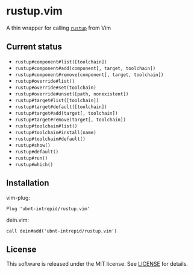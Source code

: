 # rustup.vim
A thin wrapper for calling [`rustup`](https://github.com/rust-lang-nursery/rustup.rs) from Vim

## Current status

* `rustup#component#list([toolchain])`
* `rustup#component#add(component[, target, toolchain])`
* `rustup#component#remove(component[, target, toolchain])`
* `rustup#override#list()`
* `rustup#override#set(toolchain)`
* `rustup#override#unset([path, nonexistent])`
* `rustup#target#list([toolchain])`
* `rustup#target#default([toolchain])`
* `rustup#target#add(target[, toolchain])`
* `rustup#target#remove(target[, toolchain])`
* `rustup#toolchain#list()`
* `rustup#toolchain#install(name)`
* `rustup#toolchain#default()`
* `rustup#show()`
* `rustup#default()`
* `rustup#run()`
* `rustup#which()`

## Installation

vim-plug:

```vim
Plug 'ubnt-intrepid/rustup.vim'
```

dein.vim:

```vim
call dein#add('ubnt-intrepid/rustup.vim')
```

## License
This software is released under the MIT license.
See [LICENSE](LICENSE) for details.
